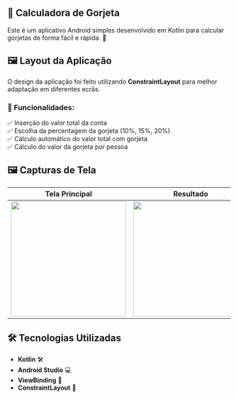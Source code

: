 ## 📱 Calculadora de Gorjeta

Este é um aplicativo Android simples desenvolvido em Kotlin para calcular gorjetas de forma fácil e rápida. 🚀

## 🖼️ Layout da Aplicação

O design da aplicação foi feito utilizando **ConstraintLayout** para melhor adaptação em diferentes ecrãs.

### 📌 Funcionalidades:
✅ Inserção do valor total da conta  
✅ Escolha da percentagem da gorjeta (10%, 15%, 20%)  
✅ Cálculo automático do valor total com gorjeta  
✅ Cálculo do valor da gorjeta por pessoa  

## 🖼️ Capturas de Tela

| Tela Principal | Resultado |
|---------------|----------|
|<img src="https://github.com/user-attachments/assets/5470c513-2db4-488c-8705-9d8e3c2696e5" width = 260/> |<img src="https://github.com/user-attachments/assets/81de3853-1e6e-44af-bed9-21060a0bf091" width = 260/> |

## 🛠️ Tecnologias Utilizadas
- **Kotlin** 🛠️
- **Android Studio** 💻
- **ViewBinding** 📌
- **ConstraintLayout** 📐
